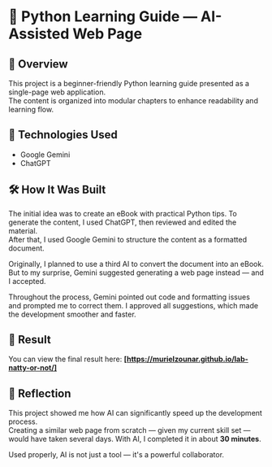 # 🐍 Python Learning Guide — AI-Assisted Web Page

## 📒 Overview
This project is a beginner-friendly Python learning guide presented as a single-page web application.  
The content is organized into modular chapters to enhance readability and learning flow.

## 🤖 Technologies Used
- Google Gemini  
- ChatGPT

## 🛠️ How It Was Built
The initial idea was to create an eBook with practical Python tips. To generate the content, I used ChatGPT, then reviewed and edited the material.  
After that, I used Google Gemini to structure the content as a formatted document.

Originally, I planned to use a third AI to convert the document into an eBook. But to my surprise, Gemini suggested generating a web page instead — and I accepted.

Throughout the process, Gemini pointed out code and formatting issues and prompted me to correct them. I approved all suggestions, which made the development smoother and faster.

## 🚀 Result
You can view the final result here: **[https://murielzounar.github.io/lab-natty-or-not/]**

## 💭 Reflection
This project showed me how AI can significantly speed up the development process.  
Creating a similar web page from scratch — given my current skill set — would have taken several days. With AI, I completed it in about **30 minutes**.

Used properly, AI is not just a tool — it's a powerful collaborator.
